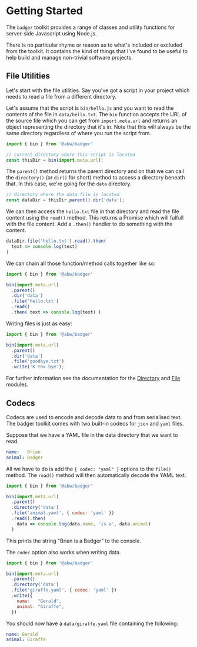 # Getting Started

The `badger` toolkit provides a range of classes and utility
functions for server-side Javascript using Node.js.

There is no particular rhyme or reason as to what's included
or excluded from the toolkit.  It contains the kind of things
that I've found to be useful to help build and manage
non-trivial software projects.

## File Utilities

Let's start with the file utilities.  Say you've got a script
in your project which needs to read a file from a different
directory.

Let's assume that the script is `bin/hello.js` and you want
to read the contents of the file in `data/hello.txt`.  The
`bin` function accepts the URL of the source file which you
can get from `import.meta.url` and returns an object
representing the directory that it's in.  Note that this will
always be the same directory regardless of where you run the
script from.

```js title="bin/hello.js"
import { bin } from '@abw/badger'

// current directory where this script is located
const thisDir = bin(import.meta.url);
```

The `parent()` method returns the parent directory and on that
we can call the `directory()` (or `dir()` for short) method to access a
directory beneath that.  In this case, we're going for the `data`
directory.

```js
// directory where the data file is located
const dataDir = thisDir.parent().dir('data');
```

We can then access the `hello.txt` file in that directory and
read the file content using the `read()` method.  This returns
a Promise which will fulfull with the file content.  Add a
`.then()` handler to do something with the content.

```js
dataDir.file('hello.txt').read().then(
  text => console.log(text)
)
```

We can chain all those function/method calls together like so:

```js title="bin/animal.js"
import { bin } from '@abw/badger'

bin(import.meta.url)
  .parent()
  .dir('data')
  .file('hello.txt')
  .read()
  .then( text => console.log(text) )
```

Writing files is just as easy:

```js title="bin/goodbye.js"
import { bin } from '@abw/badger'

bin(import.meta.url)
  .parent()
  .dir('data')
  .file('goodbye.txt')
  .write('K thx bye');
```

For further information see the documentation for the
[Directory](/class/src/Badger/Filesystem/Directory.js~Directory) and
[File](/class/src/Badger/Filesystem/File.js~File) modules.

## Codecs

Codecs are used to encode and decode data to and from serialised text.  The badger toolkit comes with two built-in codecs for `json` and `yaml` files.

Suppose that we have a YAML file in the data directory that we
want to read.

```yaml title="data/animal.yaml"
name:   Brian
animal: Badger
```

All we have to do is add the `{ codec: "yaml" }`
options to the `file()` method.  The `read()` method will then
automatically decode the YAML text.

```js title="bin/animal.js"
import { bin } from '@abw/badger'

bin(import.meta.url)
  .parent()
  .directory('data')
  .file('animal.yaml', { codec: 'yaml' })
  .read().then(
    data => console.log(data.name, 'is a', data.animal)
  )
```

This prints the string "Brian is a Badger" to the console.

The `codec` option also works when writing data.

```js title="bin/giraffe.js"
import { bin } from '@abw/badger'

bin(import.meta.url)
  .parent()
  .directory('data')
  .file('giraffe.yaml', { codec: 'yaml' })
  .write({
    name:   "Gerald",
    animal: "Giraffe",
  })
```

You should now have a `data/giraffe.yaml` file containing the following:

```yaml title="data/giraffe.yaml"
name: Gerald
animal: Giraffe
```
